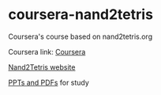 # coursera-nand2tetris
Coursera's course based on nand2tetris.org

Coursera link: [Coursera](https://www.coursera.org/learn/build-a-computer/home/welcome)

[Nand2Tetris website](http://nand2tetris.org)

[PPTs and PDFs](http://www1.idc.ac.il/tecs/plan.html) for study

